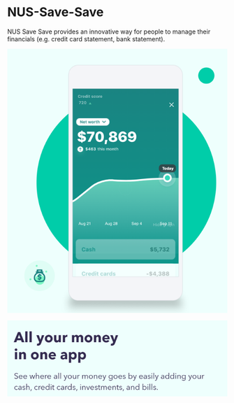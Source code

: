 # NUS-Save-Save

NUS Save Save provides an innovative way for people to manage their financials (e.g. credit card statement, bank statement).

![GitHub Logo](11.png)

![GitHub Logo](22.png)
